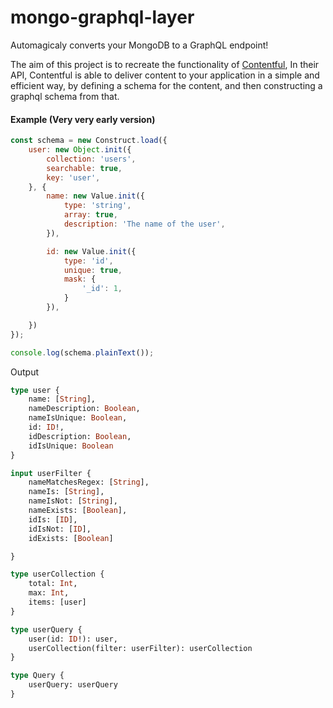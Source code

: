 # mongo-graphql-layer

Automagicaly converts your MongoDB to a GraphQL endpoint!

The aim of this project is to recreate the functionality of [Contentful](https://www.contentful.com/developers/docs/references/content-delivery-api/), In their API, Contentful is able to deliver content to your application in a simple and efficient way, by defining a schema for the content, and then constructing a graphql schema from that.

#### Example (Very very early version)

```js
const schema = new Construct.load({
    user: new Object.init({
        collection: 'users',
        searchable: true,
        key: 'user',
    }, {
        name: new Value.init({
            type: 'string',
            array: true,
            description: 'The name of the user',
        }),

        id: new Value.init({
            type: 'id',
            unique: true,
            mask: {
                '_id': 1,
            }
        }),

    })
}); 

console.log(schema.plainText());
```

Output

```graphql
type user {
    name: [String], 
    nameDescription: Boolean, 
    nameIsUnique: Boolean, 
    id: ID!, 
    idDescription: Boolean, 
    idIsUnique: Boolean
}

input userFilter {
    nameMatchesRegex: [String], 
    nameIs: [String], 
    nameIsNot: [String], 
    nameExists: [Boolean], 
    idIs: [ID], 
    idIsNot: [ID], 
    idExists: [Boolean]

}

type userCollection {
    total: Int, 
    max: Int, 
    items: [user]
}

type userQuery { 
    user(id: ID!): user, 
    userCollection(filter: userFilter): userCollection
}

type Query {
    userQuery: userQuery
}
```